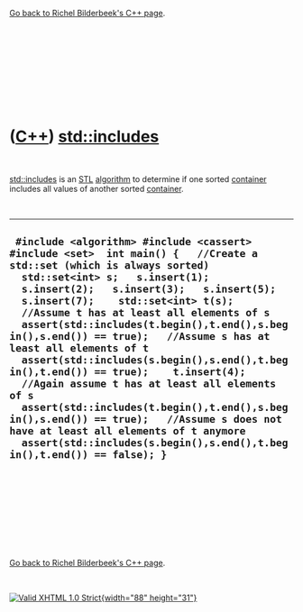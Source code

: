 

[Go back to Richel Bilderbeek's C++ page](Cpp.htm).

 

 

 

 

 

([C++](Cpp.htm)) [std::includes](CppIncludes.htm)
=================================================

 

[std::includes](CppIncludes.htm) is an [STL](CppStl.htm)
[algorithm](CppAlgorithm.htm) to determine if one sorted
[container](CppContainer.htm) includes all values of another sorted
[container](CppContainer.htm).

 

  ------------------------------------------------------------------------------------------------------------------------------------------------------------------------------------------------------------------------------------------------------------------------------------------------------------------------------------------------------------------------------------------------------------------------------------------------------------------------------------------------------------------------------------------------------------------------------------------------------------------------------------------------------------------------------------------------------------------------------------------------------------------
  ` #include <algorithm> #include <cassert> #include <set>  int main() {   //Create a std::set (which is always sorted)   std::set<int> s;   s.insert(1);   s.insert(2);   s.insert(3);   s.insert(5);   s.insert(7);    std::set<int> t(s);    //Assume t has at least all elements of s   assert(std::includes(t.begin(),t.end(),s.begin(),s.end()) == true);   //Assume s has at least all elements of t   assert(std::includes(s.begin(),s.end(),t.begin(),t.end()) == true);    t.insert(4);    //Again assume t has at least all elements of s   assert(std::includes(t.begin(),t.end(),s.begin(),s.end()) == true);   //Assume s does not have at least all elements of t anymore   assert(std::includes(s.begin(),s.end(),t.begin(),t.end()) == false); }`
  ------------------------------------------------------------------------------------------------------------------------------------------------------------------------------------------------------------------------------------------------------------------------------------------------------------------------------------------------------------------------------------------------------------------------------------------------------------------------------------------------------------------------------------------------------------------------------------------------------------------------------------------------------------------------------------------------------------------------------------------------------------------

 

 

 

 

 

[Go back to Richel Bilderbeek's C++ page](Cpp.htm).



 

[![Valid XHTML 1.0 Strict](valid-xhtml10.png){width="88"
height="31"}](http://validator.w3.org/check?uri=referer)
